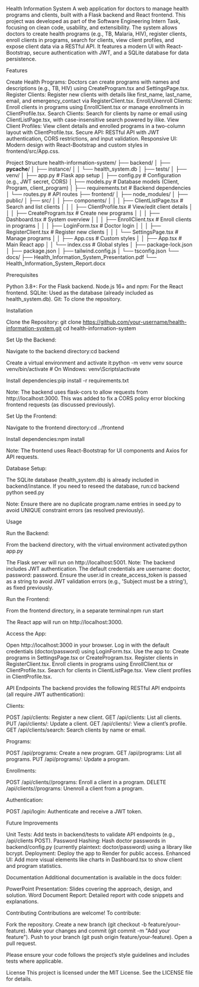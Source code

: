 Health Information System
A web application for doctors to manage health programs and clients, built with a Flask backend and React frontend. This project was developed as part of the Software Engineering Intern Task, focusing on clean code, usability, and extensibility.
The system allows doctors to create health programs (e.g., TB, Malaria, HIV), register clients, enroll clients in programs, search for clients, view client profiles, and expose client data via a RESTful API. It features a modern UI with React-Bootstrap, secure authentication with JWT, and a SQLite database for data persistence.

Features

Create Health Programs: Doctors can create programs with names and descriptions (e.g., TB, HIV) using CreateProgram.tsx and SettingsPage.tsx.
Register Clients: Register new clients with details like first_name, last_name, email, and emergency_contact via RegisterClient.tsx.
Enroll/Unenroll Clients: Enroll clients in programs using EnrollClient.tsx or manage enrollments in ClientProfile.tsx.
Search Clients: Search for clients by name or email using ClientListPage.tsx, with case-insensitive search powered by ilike.
View Client Profiles: View client details and enrolled programs in a two-column layout with ClientProfile.tsx.
Secure API: RESTful API with JWT authentication, CORS restrictions, and input validation.
Responsive UI: Modern design with React-Bootstrap and custom styles in frontend/src/App.css.


Project Structure
health-information-system/
├── backend/
│   ├── __pycache__/
│   ├── instance/
│   │   └── health_system.db
│   ├── tests/
│   ├── venv/
│   ├── app.py              # Flask app setup
│   ├── config.py           # Configuration (e.g., JWT secret, CORS)
│   ├── models.py           # Database models (Client, Program, client_program)
│   ├── requirements.txt    # Backend dependencies
│   └── routes.py           # API routes
├── frontend/
│   ├── node_modules/
│   ├── public/
│   ├── src/
│   │   ├── components/
│   │   │   ├── ClientListPage.tsx    # Search and list clients
│   │   │   ├── ClientProfile.tsx     # View/edit client details
│   │   │   ├── CreateProgram.tsx     # Create new programs
│   │   │   ├── Dashboard.tsx         # System overview
│   │   │   ├── EnrollClient.tsx      # Enroll clients in programs
│   │   │   ├── LoginForm.tsx         # Doctor login
│   │   │   ├── RegisterClient.tsx    # Register new clients
│   │   │   └── SettingsPage.tsx      # Manage programs
│   │   ├── App.css                   # Custom styles
│   │   ├── App.tsx                   # Main React app
│   │   └── index.css                 # Global styles
│   ├── package-lock.json
│   ├── package.json
│   ├── tailwind.config.js
│   └── tsconfig.json
└── docs/
    ├── Health_Information_System_Presentation.pdf
    └── Health_Information_System_Report.docx


Prerequisites

Python 3.8+: For the Flask backend.
Node.js 16+ and npm: For the React frontend.
SQLite: Used as the database (already included as health_system.db).
Git: To clone the repository.


Installation

Clone the Repository:
git clone https://github.com/your-username/health-information-system.git
cd health-information-system


Set Up the Backend:

Navigate to the backend directory:cd backend


Create a virtual environment and activate it:python -m venv venv
source venv/bin/activate  # On Windows: venv\Scripts\activate


Install dependencies:pip install -r requirements.txt


Note: The backend uses flask-cors to allow requests from http://localhost:3000. This was added to fix a CORS policy error blocking frontend requests (as discussed previously).


Set Up the Frontend:

Navigate to the frontend directory:cd ../frontend


Install dependencies:npm install


Note: The frontend uses React-Bootstrap for UI components and Axios for API requests.


Database Setup:

The SQLite database (health_system.db) is already included in backend/instance.
If you need to reseed the database, run:cd backend
python seed.py


Note: Ensure there are no duplicate program.name entries in seed.py to avoid UNIQUE constraint errors (as resolved previously).




Usage

Run the Backend:

From the backend directory, with the virtual environment activated:python app.py


The Flask server will run on http://localhost:5001.
Note: The backend includes JWT authentication. The default credentials are username: doctor, password: password. Ensure the user.id in create_access_token is passed as a string to avoid JWT validation errors (e.g., 'Subject must be a string'), as fixed previously.


Run the Frontend:

From the frontend directory, in a separate terminal:npm run start


The React app will run on http://localhost:3000.


Access the App:

Open http://localhost:3000 in your browser.
Log in with the default credentials (doctor/password) using LoginForm.tsx.
Use the app to:
Create programs in SettingsPage.tsx or CreateProgram.tsx.
Register clients in RegisterClient.tsx.
Enroll clients in programs using EnrollClient.tsx or ClientProfile.tsx.
Search for clients in ClientListPage.tsx.
View client profiles in ClientProfile.tsx.






API Endpoints
The backend provides the following RESTful API endpoints (all require JWT authentication):

Clients:

POST /api/clients: Register a new client.
GET /api/clients: List all clients.
PUT /api/clients/<id>: Update a client.
GET /api/clients/<id>: View a client’s profile.
GET /api/clients/search: Search clients by name or email.


Programs:

POST /api/programs: Create a new program.
GET /api/programs: List all programs.
PUT /api/programs/<id>: Update a program.


Enrollments:

POST /api/clients/<id>/programs: Enroll a client in a program.
DELETE /api/clients/<id>/programs: Unenroll a client from a program.


Authentication:

POST /api/login: Authenticate and receive a JWT token.

Future Improvements

Unit Tests: Add tests in backend/tests to validate API endpoints (e.g., /api/clients POST).
Password Hashing: Hash doctor passwords in backend/config.py (currently plaintext: doctor/password) using a library like bcrypt.
Deployment: Deploy the app to Render for public access.
Enhanced UI: Add more visual elements like charts in Dashboard.tsx to show client and program statistics.


Documentation
Additional documentation is available in the docs folder:

PowerPoint Presentation: Slides covering the approach, design, and solution.
Word Document Report: Detailed report with code snippets and explanations.


Contributing
Contributions are welcome! To contribute:

Fork the repository.
Create a new branch (git checkout -b feature/your-feature).
Make your changes and commit (git commit -m "Add your feature").
Push to your branch (git push origin feature/your-feature).
Open a pull request.

Please ensure your code follows the project’s style guidelines and includes tests where applicable.

License
This project is licensed under the MIT License. See the LICENSE file for details.
